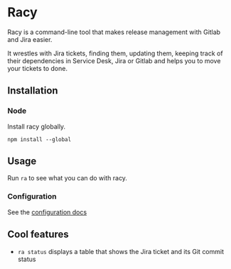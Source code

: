 # Racy

Racy is a command-line tool that makes release management with Gitlab and Jira easier.

It wrestles with Jira tickets, finding them, updating them, keeping track of their dependencies in Service Desk, Jira or Gitlab and helps you to move your tickets to done.

## Installation

### Node

Install racy globally.

```
npm install --global
```

## Usage

Run `ra` to see what you can do with racy.

### Configuration

See the [configuration docs](docs/config.md)

## Cool features

- `ra status` displays a table that shows the Jira ticket and its Git commit status
